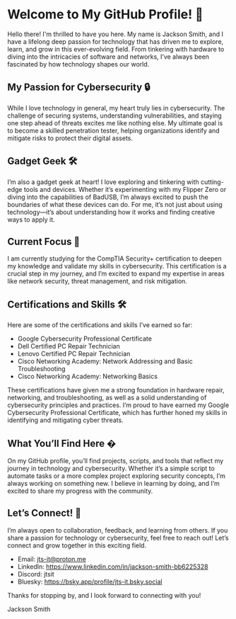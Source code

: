 # Welcome to My GitHub Profile! 👋

Hello there! I'm thrilled to have you here. My name is Jackson Smith, and I have a lifelong deep passion for technology that has driven me to explore, learn, and grow in this ever-evolving field. From tinkering with hardware to diving into the intricacies of software and networks, I’ve always been fascinated by how technology shapes our world.

## My Passion for Cybersecurity 🔒

While I love technology in general, my heart truly lies in cybersecurity. The challenge of securing systems, understanding vulnerabilities, and staying one step ahead of threats excites me like nothing else. My ultimate goal is to become a skilled penetration tester, helping organizations identify and mitigate risks to protect their digital assets.

## Gadget Geek 🛠️

I’m also a gadget geek at heart! I love exploring and tinkering with cutting-edge tools and devices. Whether it’s experimenting with my Flipper Zero or diving into the capabilities of BadUSB, I’m always excited to push the boundaries of what these devices can do. For me, it’s not just about using technology—it’s about understanding how it works and finding creative ways to apply it.

## Current Focus 🎯

I am currently studying for the CompTIA Security+ certification to deepen my knowledge and validate my skills in cybersecurity. This certification is a crucial step in my journey, and I’m excited to expand my expertise in areas like network security, threat management, and risk mitigation.

## Certifications and Skills 🛠️

Here are some of the certifications and skills I’ve earned so far:

- Google Cybersecurity Professional Certificate
- Dell Certified PC Repair Technician
- Lenovo Certified PC Repair Technician
- Cisco Networking Academy: Network Addressing and Basic Troubleshooting
- Cisco Networking Academy: Networking Basics
  
These certifications have given me a strong foundation in hardware repair, networking, and troubleshooting, as well as a solid understanding of cybersecurity principles and practices. I’m proud to have earned my Google Cybersecurity Professional Certificate, which has further honed my skills in identifying and mitigating cyber threats.

## What You’ll Find Here �

On my GitHub profile, you’ll find projects, scripts, and tools that reflect my journey in technology and cybersecurity. Whether it’s a simple script to automate tasks or a more complex project exploring security concepts, I’m always working on something new. I believe in learning by doing, and I’m excited to share my progress with the community.

## Let’s Connect! 🤝

I’m always open to collaboration, feedback, and learning from others. If you share a passion for technology or cybersecurity, feel free to reach out! Let’s connect and grow together in this exciting field.

- Email: jts-it@proton.me
- LinkedIn: https://www.linkedin.com/in/jackson-smith-bb6225328
- Discord: jtsit
- Bluesky: https://bsky.app/profile/jts-it.bsky.social

Thanks for stopping by, and I look forward to connecting with you!

Jackson Smith
